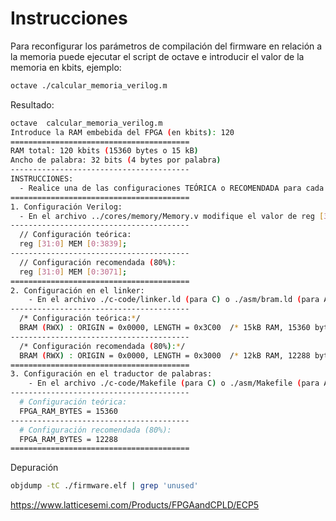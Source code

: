 <!-- LTeX: enabled=true language=es -->
<!-- :set spell! -->
<!-- :MarkdownPreview -->
<!-- :GenTocMarked -->

# Instrucciones

Para reconfigurar los parámetros de compilación del firmware en relación a la memoria puede ejecutar el script de octave e introducir el valor de la memoria en kbits, ejemplo:

```bash
octave ./calcular_memoria_verilog.m
```

Resultado:

```bash
octave  calcular_memoria_verilog.m 
Introduce la RAM embebida del FPGA (en kbits): 120
========================================
RAM total: 120 kbits (15360 bytes o 15 kB)
Ancho de palabra: 32 bits (4 bytes por palabra)
----------------------------------------
INSTRUCCIONES:
  - Realice una de las configuraciones TEÓRICA o RECOMENDADA para cada uno de los pasos 1, 2 y 3.
========================================
1. Configuración Verilog:
  - En el archivo ../cores/memory/Memory.v modifique el valor de reg [31:0] MEM por:
----------------------------------------
  // Configuración teórica:
  reg [31:0] MEM [0:3839];
----------------------------------------
  // Configuración recomendada (80%):
  reg [31:0] MEM [0:3071];
========================================
2. Configuración en el linker:
    - En el archivo ./c-code/linker.ld (para C) o ./asm/bram.ld (para ASM) modificar BRAM a:
----------------------------------------
  /* Configuración teórica:*/
  BRAM (RWX) : ORIGIN = 0x0000, LENGTH = 0x3C00  /* 15kB RAM, 15360 bytes, 3840 palabras de 32 bits */
----------------------------------------
  /* Configuración recomendada (80%):*/
  BRAM (RWX) : ORIGIN = 0x0000, LENGTH = 0x3000  /* 12kB RAM, 12288 bytes, 3072 palabras de 32 bits */
========================================
3. Configuración en el traductor de palabras:
    - En el archivo ./c-code/Makefile (para C) o ./asm/Makefile (para ASM) modificar FPGA_RAM_BYTES a:
----------------------------------------
  # Configuración teórica:
  FPGA_RAM_BYTES = 15360
----------------------------------------
  # Configuración recomendada (80%):
  FPGA_RAM_BYTES = 12288
========================================
```

Depuración
```bash
objdump -tC ./firmware.elf | grep 'unused'
```

https://www.latticesemi.com/Products/FPGAandCPLD/ECP5

